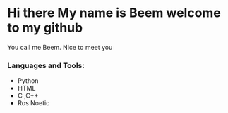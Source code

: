 # Hi there My name is Beem welcome to my github
You call me Beem. Nice to meet you
### Languages and Tools:
- Python 
- HTML
- C ,C++
- Ros Noetic

